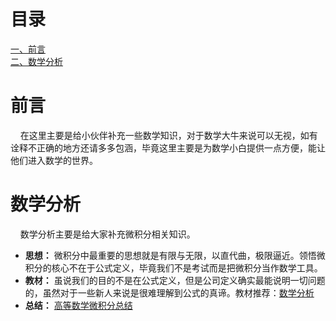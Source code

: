 # 目录</br>

[一、前言](#1)<br>
[二、数学分析](#2)<br>


<h1 id='1'>前言</h1>
&nbsp;&nbsp;&nbsp;&nbsp;在这里主要是给小伙伴补充一些数学知识，对于数学大牛来说可以无视，如有诠释不正确的地方还请多多包涵，毕竟这里主要是为数学小白提供一点方便，能让他们进入数学的世界。<br>

<h1 id='1'>数学分析</h1>

&nbsp;&nbsp;&nbsp;&nbsp;数学分析主要是给大家补充微积分相关知识。<br>

* **思想：** 微积分中最重要的思想就是有限与无限，以直代曲，极限逼近。领悟微积分的核心不在于公式定义，毕竟我们不是考试而是把微积分当作数学工具。<br>
* **教材：** 虽说我们的目的不是在公式定义，但是公司定义确实最能说明一切问题的，虽然对于一些新人来说是很难理解到公式的真谛。教材推荐：<a href="https://baike.baidu.com/item/数学分析第四版上册/12447680?fr=aladdin">数学分析</a><br>
* **总结：** <a href="http://www.docin.com/p-1185940975.html">高等数学微积分总结</a><br>
